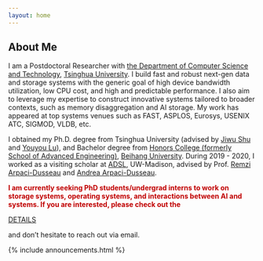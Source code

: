 ```yaml
---
layout: home
---
```


<h2>About Me</h2>

<!-- <div style="text-align: justify;"> -->
I am a Postdoctoral Researcher with [the Department of Computer Science and Technology](https://www.cs.tsinghua.edu.cn/csen/), 
[Tsinghua University](https://www.tsinghua.edu.cn/en/).
I build fast and robust next-gen data and storage systems with the generic goal of 
high device bandwidth utilization, low CPU cost, and high and predictable performance.
I also aim to leverage my expertise to construct innovative systems tailored to broader contexts, 
such as memory disaggregation and AI storage.
My work has appeared at top systems venues such as FAST, ASPLOS, Eurosys, USENIX ATC, SIGMOD, VLDB, etc.
<!-- </div> -->

I obtained my Ph.D. degree from Tsinghua University (advised by [Jiwu Shu](http://storage.cs.tsinghua.edu.cn/~jiwu-shu) 
and [Youyou Lu](http://storage.cs.tsinghua.edu.cn/~lu)), and Bachelor
degree from [Honors College (formerly School of Advanced 
Engineering)](http://hc.buaa.edu.cn/), [Beihang University](http://www.buaa.edu.cn).
During 2019 - 2020, I worked as a 
visiting scholar at [ADSL](https://research.cs.wisc.edu/adsl/), UW-Madison, 
advised by Prof. [Remzi Arpaci-Dusseau](http://pages.cs.wisc.edu/~remzi/) and 
[Andrea Arpaci-Dusseau](http://pages.cs.wisc.edu/~dusseau/).

<p style="color: #c00000; font-weight: bold;">I am currently seeking PhD students/undergrad interns to work on storage systems, operating systems, and interactions between AI and systems.
If you are interested, please check out the <a href="/static_files/recruitment.pdf"><p style="text-decoration: underline;">DETAILS</p></a> and don’t hesitate to reach out via email.</p>

<div class="row">
{% include announcements.html %}
</div>

<br />


